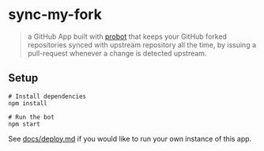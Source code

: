 # sync-my-fork

> a GitHub App built with [probot](https://github.com/probot/probot) that keeps your GitHub forked repositories synced with upstream repository all the time, by issuing a pull-request whenever a change is detected upstream.

## Setup

```
# Install dependencies
npm install

# Run the bot
npm start
```

See [docs/deploy.md](docs/deploy.md) if you would like to run your own instance of this app.
